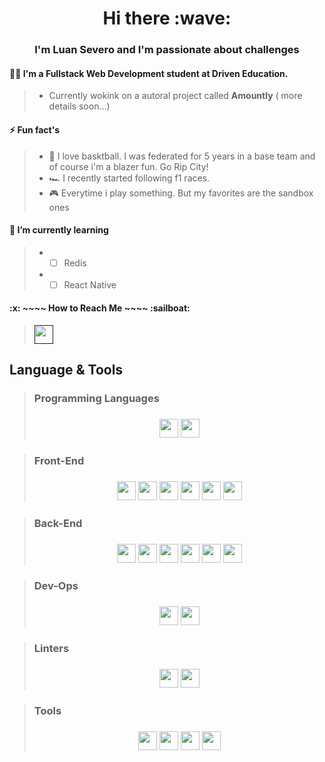 <h1 align="center">Hi there :wave:</h1>
<h3 align="center">I'm Luan Severo and I'm passionate about challenges</h3>

<h4>👨‍💻 I'm a Fullstack Web Development student at Driven Education.</h4>

> - Currently wokink on a autoral project called **Amountly** ( more details soon...)

<h4>⚡ Fun fact's</h4>

> - :basketball: I love basktball. I was federated for 5 years in a base team and of course i'm a blazer fun. Go Rip City!
> - :racing_car: I recently started following f1 races.
> - :video_game: Everytime i play something. But my favorites are the sandbox ones

<h4>🌱 I’m currently learning</h4>

> - - [ ] Redis
> - - [ ] React Native


<h4>:x: ~~~~ How to Reach Me ~~~~  :sailboat:</h4>

> <a href=""><img src="https://img.shields.io/badge/LinkedIn-0077B5?style=for-the-badge&logo=linkedin&logoColor=white" height="30px"/></a>

<h2>Language & Tools</h2>

> <h3>Programming Languages<h3>
> <div align="center">
> <img src="https://img.shields.io/badge/JavaScript-323330?style=for-the-badge&logo=javascript&logoColor=F7DF1E" height="30px" />
> <img src="https://img.shields.io/badge/TypeScript-007ACC?style=for-the-badge&logo=typescript&logoColor=white" height="30px"/>
> </div>

> <h3>Front-End<h3>
> <div align="center">
> <img src="https://img.shields.io/badge/HTML5-E34F26?style=for-the-badge&logo=html5&logoColor=white" height="30px" />
> <img src="https://img.shields.io/badge/CSS3-1572B6?style=for-the-badge&logo=css3&logoColor=white" height="30px"/>
> <img src="https://img.shields.io/badge/React-20232A?style=for-the-badge&logo=react&logoColor=61DAFB" height="30px"/>
> <img src="https://img.shields.io/badge/Tailwind_CSS-38B2AC?style=for-the-badge&logo=tailwind-css&logoColor=white" height="30px"/>
> <img src="https://img.shields.io/badge/styled--components-DB7093?style=for-the-badge&logo=styled-components&logoColor=white" height="30px"/>
> <img src="https://img.shields.io/badge/Material--UI-0081CB?style=for-the-badge&logo=material-ui&logoColor=white" height="30px"/>
> </div>

> <h3>Back-End<h3>
> <div align="center">
> <img src="https://img.shields.io/badge/Node.js-43853D?style=for-the-badge&logo=node.js&logoColor=white" height="30px" />
> <img src="https://img.shields.io/badge/Express.js-404D59?style=for-the-badge" height="30px"/>
> <img src="https://img.shields.io/badge/MongoDB-4EA94B?style=for-the-badge&logo=mongodb&logoColor=white" height="30px"/>
> <img src="https://img.shields.io/badge/PostgreSQL-316192?style=for-the-badge&logo=postgresql&logoColor=white" height="30px"/>
> <img src="https://img.shields.io/badge/Prisma-3982CE?style=for-the-badge&logo=Prisma&logoColor=white" height="30px"/>
> <img src="https://img.shields.io/badge/Jest-323330?style=for-the-badge&logo=Jest&logoColor=white" height="30px"/>
> </div>

> <h3>Dev-Ops<h3>
> <div align="center">
> <img src="https://img.shields.io/badge/Amazon_AWS-FF9900?style=for-the-badge&logo=amazonaws&logoColor=white" height="30px" />
> <img src="https://img.shields.io/badge/docker-%230db7ed.svg?style=for-the-badge&logo=docker&logoColor=white" height="30px"/>
> </div>

> <h3>Linters<h3>
> <div align="center">
> <img src="https://img.shields.io/badge/eslint-3A33D1?style=for-the-badge&logo=eslint&logoColor=white" height="30px" />
> <img src="https://img.shields.io/badge/prettier-1A2C34?style=for-the-badge&logo=prettier&logoColor=F7BA3E" height="30px"/>
> </div>

> <h3>Tools<h3>
> <div align="center">
> <img src="https://img.shields.io/badge/Trello-0052CC?style=for-the-badge&logo=trello&logoColor=white" height="30px" />
> <img src="https://img.shields.io/badge/Notion-000000?style=for-the-badge&logo=notion&logoColor=white" height="30px"/>
> <img src="https://img.shields.io/badge/GIT-E44C30?style=for-the-badge&logo=git&logoColor=white" height="30px"/>
> <img src="https://img.shields.io/badge/Slack-4A154B?style=for-the-badge&logo=slack&logoColor=white" height="30px"/>
> </div>

<!-- Badges source: https://dev.to/envoy_/150-badges-for-github-pnk -->
<h2></h2>
